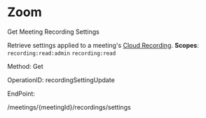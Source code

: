#     Zoom


Get Meeting Recording Settings

Retrieve settings applied to a meeting's [Cloud Recording](https://support.zoom.us/hc/en-us/articles/203741855-Cloud-Recording).
**Scopes**: `recording:read:admin` `recording:read`
 

Method: Get

OperationID: recordingSettingUpdate

EndPoint:

/meetings/{meetingId}/recordings/settings
